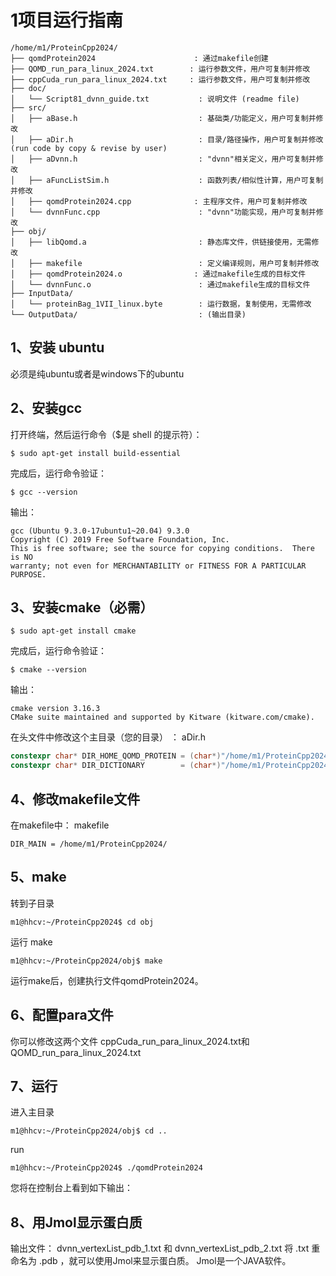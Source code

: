 # 1项目运行指南

```
/home/m1/ProteinCpp2024/
├── qomdProtein2024                      : 通过makefile创建 
├── QOMD_run_para_linux_2024.txt        : 运行参数文件，用户可复制并修改 
├── cppCuda_run_para_linux_2024.txt     : 运行参数文件，用户可复制并修改 
├── doc/
│   └── Script81_dvnn_guide.txt           : 说明文件 (readme file)
├── src/
│   ├── aBase.h                           : 基础类/功能定义，用户可复制并修改 
│   ├── aDir.h                            : 目录/路径操作，用户可复制并修改 (run code by copy & revise by user)
│   ├── aDvnn.h                           : "dvnn"相关定义，用户可复制并修改
│   ├── aFuncListSim.h                    : 函数列表/相似性计算，用户可复制并修改 
│   ├── qomdProtein2024.cpp              : 主程序文件，用户可复制并修改 
│   └── dvnnFunc.cpp                      : "dvnn"功能实现，用户可复制并修改 
├── obj/
│   ├── libQomd.a                         : 静态库文件，供链接使用，无需修改
│   ├── makefile                          : 定义编译规则，用户可复制并修改
│   ├── qomdProtein2024.o                : 通过makefile生成的目标文件
│   └── dvnnFunc.o                        : 通过makefile生成的目标文件
├── InputData/
│   └── proteinBag_1VII_linux.byte        : 运行数据，复制使用，无需修改
└── OutputData/                           : (输出目录)
```

## 1、安装 ubuntu

必须是纯ubuntu或者是windows下的ubuntu

## 2、安装gcc

打开终端，然后运行命令（$是 shell 的提示符）：

```shell
$ sudo apt-get install build-essential
```

完成后，运行命令验证：

```shell
$ gcc --version
```

输出：

```shell
gcc (Ubuntu 9.3.0-17ubuntu1~20.04) 9.3.0
Copyright (C) 2019 Free Software Foundation, Inc.
This is free software; see the source for copying conditions.  There is NO
warranty; not even for MERCHANTABILITY or FITNESS FOR A PARTICULAR PURPOSE.
```

## 3、安装cmake（必需）

```shell
$ sudo apt-get install cmake
```

完成后，运行命令验证：

```shell
$ cmake --version
```

输出：

```shell
cmake version 3.16.3
CMake suite maintained and supported by Kitware (kitware.com/cmake).
```

在头文件中修改这个主目录（您的目录） ：
aDir.h

```cpp
constexpr char* DIR_HOME_QOMD_PROTEIN = (char*)"/home/m1/ProteinCpp2024";
constexpr char* DIR_DICTIONARY        = (char*)"/home/m1/ProteinCpp2024/dict";
```

## 4、修改makefile文件

在makefile中： makefile 

```shell
DIR_MAIN = /home/m1/ProteinCpp2024/
```

## 5、make

转到子目录

```shell
m1@hhcv:~/ProteinCpp2024$ cd obj
```

运行 make

```shell
m1@hhcv:~/ProteinCpp2024/obj$ make
```

运行make后，创建执行文件qomdProtein2024。

## 6、配置para文件

你可以修改这两个文件
cppCuda_run_para_linux_2024.txt和QOMD_run_para_linux_2024.txt

## 7、运行

进入主目录

```shell
m1@hhcv:~/ProteinCpp2024/obj$ cd ..
```

run

```shell
m1@hhcv:~/ProteinCpp2024$ ./qomdProtein2024
```

您将在控制台上看到如下输出：

## 8、用Jmol显示蛋白质

输出文件： dvnn_vertexList_pdb_1.txt 和 dvnn_vertexList_pdb_2.txt
将 .txt 重命名为 .pdb ，就可以使用Jmol来显示蛋白质。
Jmol是一个JAVA软件。
